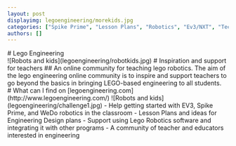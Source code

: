 ```yaml
---
layout: post
displayimg: legoengineering/morekids.jpg
categories: ["Spike Prime", "Lesson Plans", "Robotics", "Ev3/NXT", "Tech"]
authors: []
---
```

<!--SITE_TITLE creates a title for your webpage----------------->
<div class="site_title" markdown="1">
# Lego Engineering
</div>

<!--IMAGE_TEXT_OVERLAY creates a image with a text box over it--------------------->
<div class="image_text_overlay" markdown="1">
![Robots and kids](legoengineering/robotkids.jpg)
# Inspiration and support for teachers
## An online community for teaching lego robotics.
The aim of the lego engineering online community is to inspire and support teachers to go beyond the basics in bringing LEGO-based engineering to all students.
</div>

<div class="free_write" markdown="1">
# What can I find on [legoengineering.com](http://www.legoengineering.com/)
![Robots and kids](legoengineering/challenge1.jpg)
- Help getting started with EV3, Spike Prime, and WeDo robotics in the classroom
- Lesson Plans and ideas for Engineering Design plans
- Support using Lego Robotics software and integrating it with other programs
- A community of teacher and educators interested in engineering
</div>
